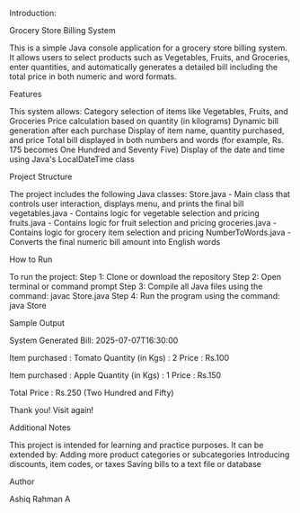 Introduction:

Grocery Store Billing System

This is a simple Java console application for a grocery store billing system. It allows users to select products such as Vegetables, Fruits, and Groceries, enter quantities, and automatically generates a detailed bill including the total price in both numeric and word formats.

Features

This system allows:
Category selection of items like Vegetables, Fruits, and Groceries
Price calculation based on quantity (in kilograms)
Dynamic bill generation after each purchase
Display of item name, quantity purchased, and price
Total bill displayed in both numbers and words (for example, Rs. 175 becomes One Hundred and Seventy Five)
Display of the date and time using Java's LocalDateTime class

Project Structure

The project includes the following Java classes:
Store.java - Main class that controls user interaction, displays menu, and prints the final bill
vegetables.java - Contains logic for vegetable selection and pricing
fruits.java - Contains logic for fruit selection and pricing
groceries.java - Contains logic for grocery item selection and pricing
NumberToWords.java - Converts the final numeric bill amount into English words

How to Run

To run the project:
Step 1: Clone or download the repository
Step 2: Open terminal or command prompt
Step 3: Compile all Java files using the command: javac Store.java
Step 4: Run the program using the command: java Store

Sample Output

System Generated Bill:
2025-07-07T16:30:00

Item purchased : Tomato
Quantity (in Kgs) : 2
Price : Rs.100

Item purchased : Apple
Quantity (in Kgs) : 1
Price : Rs.150

Total Price : Rs.250 (Two Hundred and Fifty)

Thank you! Visit again!

Additional Notes

This project is intended for learning and practice purposes.
It can be extended by:
Adding more product categories or subcategories
Introducing discounts, item codes, or taxes
Saving bills to a text file or database

Author

Ashiq Rahman A
